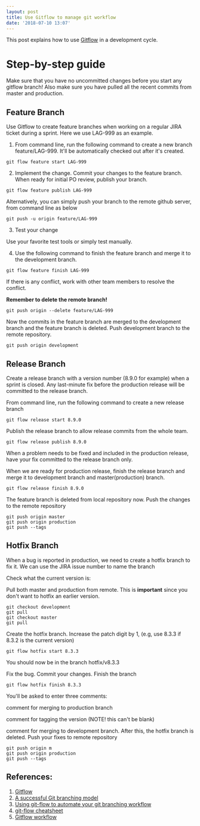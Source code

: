 ```yaml
---
layout: post
title: Use Gitflow to manage git workflow
date: '2018-07-10 13:07'
---
```


This post explains how to use [Gitflow](https://github.com/nvie/gitflow) in a development cycle.

# Step-by-step guide

Make sure that you have no uncommitted changes before you start any gitflow branch! Also make sure you have pulled all the recent commits from master and production.

## Feature Branch
Use Gitflow to create feature branches when working on a regular JIRA ticket during a sprint. Here we use LAG-999 as an example.

1. From command line, run the following command to create a new branch feature/LAG-999. It'll be automatically checked out after it's created.

```
git flow feature start LAG-999
```

2. Implement the change. Commit your changes to the feature branch. When ready for initial PO review, publish your branch.

```
git flow feature publish LAG-999
```

Alternatively, you can simply push your branch to the remote github server, from command line as below

```
git push -u origin feature/LAG-999
```

3. Test your change

Use your favorite test tools or simply test manually.

4. Use the following command to finish the feature branch and merge it to the development branch.

```
git flow feature finish LAG-999
```

If there is any conflict, work with other team members to resolve the conflict.

**Remember to delete the remote branch!**

```
git push origin --delete feature/LAG-999
```

Now the commits in the feature branch are merged to the development branch and the feature branch is deleted. Push development branch to the remote repository.

```
git push origin development
```

## Release Branch

Create a release branch with a version number (8.9.0 for example) when a sprint is closed. Any last-minute fix before the production release will be committed to the release branch.

From command line, run the following command to create a new release branch

```
git flow release start 8.9.0
```

Publish the release branch to allow release commits from the whole team.

```
git flow release publish 8.9.0
```

When a problem needs to be fixed and included in the production release, have your fix committed to the release branch only.

When we are ready for production release, finish the release branch and merge it to development branch and master(production) branch.

```
git flow release finish 8.9.0
```

The feature branch is deleted from local repository now. Push the changes to the remote repository

```
git push origin master
git push origin production
git push --tags
```

## Hotfix Branch

When a bug is reported in production, we need to create a hotfix branch to fix it. We can use the JIRA issue number to name the branch

Check what the current version is:

Pull both master and production from remote. This is **important** since you don't want to hotfix an earlier version.

```
git checkout development
git pull
git checkout master
git pull
```

Create the hotfix branch. Increase the patch digit by 1, (e.g, use 8.3.3 if 8.3.2 is the current version)

```
git flow hotfix start 8.3.3
```

You should now be in the branch hotfix/v8.3.3

Fix the bug. Commit your changes.
Finish the branch

```
git flow hotfix finish 8.3.3
```

You'll be asked to enter three comments:

comment for merging to production branch

comment for tagging the version (NOTE! this can't be blank)

comment for merging to development branch.
After this, the hotfix branch is deleted. Push your fixes to remote repository

```
git push origin m
git push origin production
git push --tags
```

## References:
1. [Gitflow](https://github.com/nvie/gitflow)
2. [A successful Git branching model](https://nvie.com/posts/a-successful-git-branching-model/?)
3. [Using git-flow to automate your git branching workflow](https://jeffkreeftmeijer.com/git-flow/)
4. [git-flow cheatsheet](https://danielkummer.github.io/git-flow-cheatsheet/)
5. [Gitflow workflow](https://www.atlassian.com/git/tutorials/comparing-workflows/gitflow-workflow)
